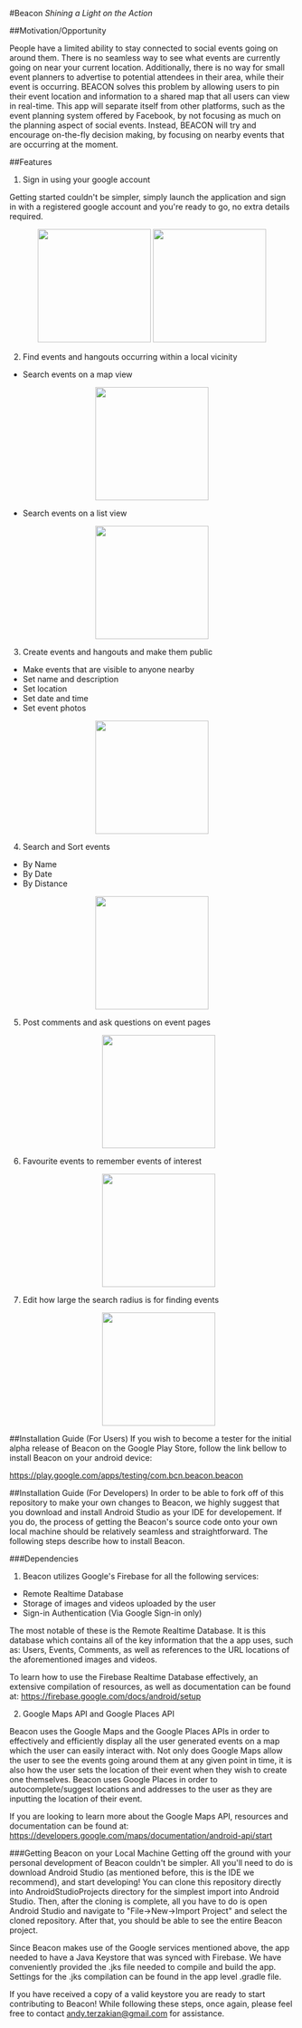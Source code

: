 #Beacon
*Shining a Light on the Action*

##Motivation/Opportunity

People have a limited ability to stay connected to social events going on around them. 
There is no seamless way to see what events are currently going on near your current location. 
Additionally, there is no way for small event planners to advertise to potential attendees in their area, while their event is occurring. 
BEACON solves this problem by allowing users to pin their event location and information to a shared map that all users can view in real-time. 
This app will separate itself from other platforms, such as the event planning system offered by Facebook, by not focusing as much on the planning aspect of social events. 
Instead, BEACON will try and encourage on-the-fly decision making, by focusing on nearby events that are occurring at the moment. 

##Features

1. Sign in using your google account
   
  Getting started couldn't be simpler, simply launch the application and sign in with a registered google account and you're ready to     go, no extra details required.
    
   <div style="text-align:center">
   <img src="https://github.com/NeemaB/Beacon-Public/tree/master/res_demo/splash.png" width="200">
   <img src="https://github.com/NeemaB/Beacon-Public/tree/master/res_demo/sign_in_photo.png" width="200">
   </div>


2. Find events and hangouts occurring within a local vicinity

  * Search events on a map view 
  
   <div style="text-align:center">
   <img src="https://github.com/NeemaB/Beacon-Public/tree/master/res_demo/world_view.png" width="200">
   </div>
   
  * Search events on a list view
  
   <div style="text-align:center">
   <img src="https://github.com/NeemaB/Beacon-Public/tree/master/res_demo/list_view.png" width="200">
   </div>

3. Create events and hangouts and make them public 

  * Make events that are visible to anyone nearby
  * Set name and description
  * Set location
  * Set date and time
  * Set event photos
  
   <div style="text-align:center">
   <img src="https://github.com/NeemaB/Beacon-Public/tree/master/res_demo/create_event_page.jpg" width="200">
   </div>

4. Search and Sort events

  * By Name
  * By Date
  * By Distance
  
   <div style="text-align:center">
   <img src="https://github.com/NeemaB/Beacon-Public/tree/master/res_demo/search_feature.png" width="200">
   </div>

5. Post comments and ask questions on event pages

   <div style="text-align:center">
   <img src="https://github.com/NeemaB/Beacon-Public/tree/master/res_demo/comments_example.png" width="200">
   </div>

6. Favourite events to remember events of interest

   <div style="text-align:center">
   <img src="https://github.com/NeemaB/Beacon-Public/tree/master/res_demo/favourites_page.png" width="200">
   </div>

7. Edit how large the search radius is for finding events

   <div style="text-align:center">
   <img src="https://github.com/NeemaB/Beacon-Public/tree/master/res_demo/settings_page.png" width="200">
   </div>

##Installation Guide (For Users)
If you wish to become a tester for the initial alpha release of Beacon on the Google Play Store, follow the link bellow to install Beacon on your android device:

https://play.google.com/apps/testing/com.bcn.beacon.beacon

##Installation Guide (For Developers)
In order to be able to fork off of this repository to make your own changes to Beacon, we highly suggest that you download and install  Android Studio as your IDE for developement. If you do, the process of getting the Beacon's source code onto your own local machine should be relatively seamless and straightforward. The following steps describe how to install Beacon.

###Dependencies
1. Beacon utilizes Google's Firebase for all the following services:

  * Remote Realtime Database
  * Storage of images and videos uploaded by the user
  * Sign-in Authentication (Via Google Sign-in only)
 
 The most notable of these is the Remote Realtime Database. It is this database which contains all of the key information that the a app uses, such as: Users, Events, Comments, as well as references to the URL locations of the aforementioned images and videos. 

 To learn how to use the Firebase Realtime Database effectively, an extensive compilation of resources, as well as documentation can be found at: https://firebase.google.com/docs/android/setup

2. Google Maps API and Google Places API

 Beacon uses the Google Maps and the Google Places APIs in order to effectively and efficiently display all the user generated events on a map which the user can easily interact with. Not only does Google Maps allow the user to see the events going around them at any given point in time, it is also how the user sets the location of their event when they wish to create one themselves. Beacon uses Google Places in order to autocomplete/suggest locations and addresses to the user as they are inputting the location of their event.
 
 If you are looking to learn more about the Google Maps API, resources and documentation can be found at: https://developers.google.com/maps/documentation/android-api/start
 
###Getting Beacon on your Local Machine
Getting off the ground with your personal development of Beacon couldn't be simpler. All you'll need to do is download Android Studio (as mentioned before, this is the IDE we recommend), and start developing! You can clone this repository directly into AndroidStudioProjects directory for the simplest import into Android Studio. Then, after the cloning is complete, all you have to do is open Android Studio and navigate to "File->New->Import Project" and select the cloned repository. After that, you should be able to see the entire Beacon project.

Since Beacon makes use of the Google services mentioned above, the app needed to have a Java Keystore that was synced with Firebase. We have conveniently provided the .jks file needed to compile and build the app. Settings for the .jks compilation can be found in the app level .gradle file.

If you have received a copy of a valid keystore you are ready to start contributing to Beacon! While following these steps, once again, please feel free to contact andy.terzakian@gmail.com for assistance.
